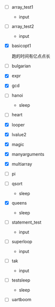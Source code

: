 - [ ] array_test1

  - input

- [ ] array_test2

  - input

- [x] basicopt1

  跑的时间有亿点点长

- [ ] bulgarian

- [x] expr

- [x] gcd

- [ ] hanoi

  - sleep

- [ ] heart

- [x] looper

- [x] lvalue2

- [x] magic

- [x] manyarguments

- [x] multiarray

- [ ] pi

- [ ] qsort

  - sleep

- [x] queens

  - sleep

- [ ] statement_test

  - input

- [ ] superloop

  - input

- [ ] tak

  - input

- [ ] testsleep

  - sleep

- [ ] uartboom
